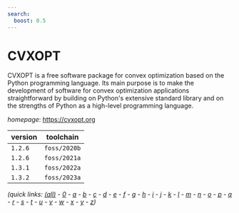 ```yaml
---
search:
  boost: 0.5
---
```

# CVXOPT

CVXOPT is a free software package for convex optimization based on the Python programming language.  Its main purpose is to make the development of software for convex optimization applications straightforward by  building on Python's extensive standard library and on the strengths of Python as a high-level programming language.

*homepage*: <https://cvxopt.org>

version | toolchain
--------|----------
``1.2.6`` | ``foss/2020b``
``1.2.6`` | ``foss/2021a``
``1.3.1`` | ``foss/2022a``
``1.3.2`` | ``foss/2023a``


*(quick links: [(all)](../index.md) - [0](../0/index.md) - [a](../a/index.md) - [b](../b/index.md) - [c](../c/index.md) - [d](../d/index.md) - [e](../e/index.md) - [f](../f/index.md) - [g](../g/index.md) - [h](../h/index.md) - [i](../i/index.md) - [j](../j/index.md) - [k](../k/index.md) - [l](../l/index.md) - [m](../m/index.md) - [n](../n/index.md) - [o](../o/index.md) - [p](../p/index.md) - [q](../q/index.md) - [r](../r/index.md) - [s](../s/index.md) - [t](../t/index.md) - [u](../u/index.md) - [v](../v/index.md) - [w](../w/index.md) - [x](../x/index.md) - [y](../y/index.md) - [z](../z/index.md))*

